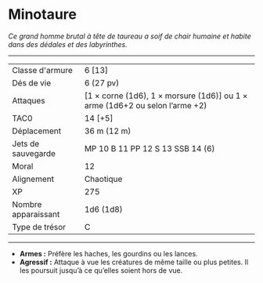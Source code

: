 # Minotaure


*Ce grand homme brutal à tête de taureau a soif de chair humaine et
habite dans des dédales et des labyrinthes.*

-----

|                     |                                                                               |
| ------------------- | ----------------------------------------------------------------------------- |
| Classe d'armure     | 6 \[13\]                                                                      |
| Dés de vie          | 6 (27 pv)                                                                     |
| Attaques            | \[1 × corne (1d6), 1 × morsure (1d6)\] ou 1 × arme (1d6+2 ou selon l’arme +2) |
| TAC0                | 14 \[+5\]                                                                     |
| Déplacement         | 36 m (12 m)                                                                   |
| Jets de sauvegarde  | MP 10 B 11 PP 12 S 13 SSB 14 (6)                                              |
| Moral               | 12                                                                            |
| Alignement          | Chaotique                                                                     |
| XP                  | 275                                                                           |
| Nombre apparaissant | 1d6 (1d8)                                                                     |
| Type de trésor      | C                                                                             |

-----

  - **Armes :** Préfère les haches, les gourdins ou les lances.
  - **Agressif :** Attaque à vue les créatures de même taille ou plus
    petites. Il les poursuit jusqu’à ce qu’elles soient hors de vue.
